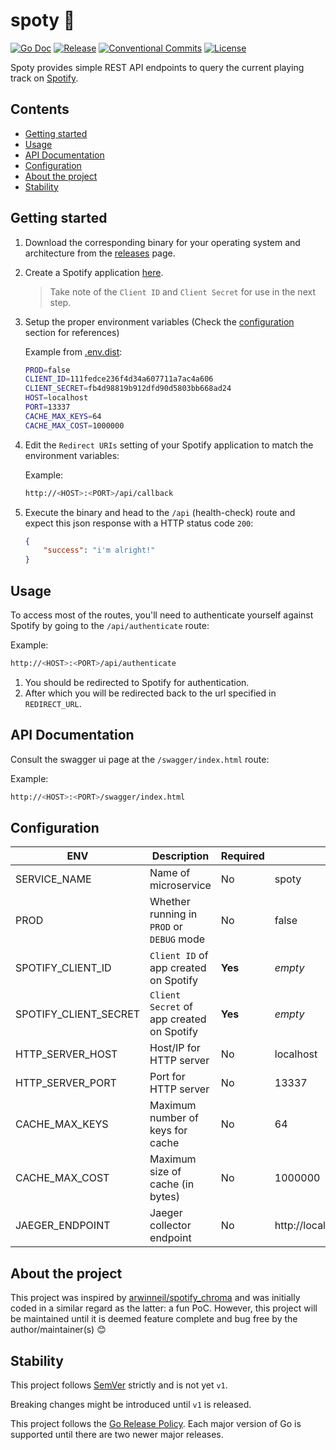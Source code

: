 # spoty 🎵

[![Go Doc](https://img.shields.io/badge/godoc-reference-blue.svg?style=for-the-badge)](https://godoc.org/github.com/JulesMike/spoty)
[![Release](https://img.shields.io/github/release/JulesMike/spoty.svg?style=for-the-badge)](https://github.com/JulesMike/spoty/releases/latest)
[![Conventional Commits](https://img.shields.io/badge/Conventional%20Commits-1.0.0-yellow.svg?style=for-the-badge)](https://conventionalcommits.org)
[![License](https://img.shields.io/badge/License-Apache%202.0-blue.svg?style=for-the-badge)](LICENSE)

Spoty provides simple REST API endpoints to query the current playing track on [Spotify](https://spotify.com).

## Contents
  - [Getting started](#getting-started)
  - [Usage](#usage)
  - [API Documentation](#api-documentation)
  - [Configuration](#configuration)
  - [About the project](#about-the-project)
  - [Stability](#stability)

## Getting started

1. Download the corresponding binary for your operating system and architecture from the [releases](https://github.com/JulesMike/spoty/releases) page.

2. Create a Spotify application [here](https://developer.spotify.com/dashboard/applications).

    > Take note of the `Client ID` and `Client Secret` for use in the next step.

3. Setup the proper environment variables (Check the [configuration](#configuration) section for references)
    
    Example from [.env.dist](.env.dist):
    ```sh
    PROD=false
    CLIENT_ID=111fedce236f4d34a607711a7ac4a606
    CLIENT_SECRET=fb4d98819b912dfd90d5803bb668ad24
    HOST=localhost
    PORT=13337
    CACHE_MAX_KEYS=64
    CACHE_MAX_COST=1000000
    ```

4. Edit the `Redirect URIs` setting of your Spotify application to match the environment variables:

    Example:
    ```sh
    http://<HOST>:<PORT>/api/callback
    ```

5. Execute the binary and head to the `/api` (health-check) route and expect this json response with a HTTP status code `200`:

    ```json
    {
        "success": "i'm alright!"
    }
    ```

## Usage

To access most of the routes, you'll need to authenticate yourself against Spotify by going to the `/api/authenticate` route:

Example:
```sh
http://<HOST>:<PORT>/api/authenticate
```

1. You should be redirected to Spotify for authentication. 
2. After which you will be redirected back to the url specified in `REDIRECT_URL`.

## API Documentation

Consult the swagger ui page at the `/swagger/index.html` route:

Example:
```sh
http://<HOST>:<PORT>/swagger/index.html
```

## Configuration

| ENV                   | Description                               | Required | Default                           |
| --------------------- | ----------------------------------------- | -------- | --------------------------------- |
| SERVICE_NAME          | Name of microservice                      | No       | spoty                             |
| PROD                  | Whether running in `PROD` or `DEBUG` mode | No       | false                             |
| SPOTIFY_CLIENT_ID     | `Client ID` of app created on Spotify     | **Yes**  | <em>empty</em>                    |
| SPOTIFY_CLIENT_SECRET | `Client Secret` of app created on Spotify | **Yes**  | <em>empty</em>                    |
| HTTP_SERVER_HOST      | Host/IP for HTTP server                   | No       | localhost                         |
| HTTP_SERVER_PORT      | Port for HTTP server                      | No       | 13337                             |
| CACHE_MAX_KEYS        | Maximum number of keys for cache          | No       | 64                                |
| CACHE_MAX_COST        | Maximum size of cache (in bytes)          | No       | 1000000                           |
| JAEGER_ENDPOINT       | Jaeger collector endpoint                 | No       | http://localhost:14268/api/traces |

## About the project

This project was inspired by [arwinneil/spotify_chroma](https://github.com/arwinneil/spotify_chroma) and was initially coded in a similar regard as the latter: a fun PoC. However, this project will be maintained until it is deemed feature complete and bug free by the author/maintainer(s) 😊

## Stability

This project follows [SemVer](http://semver.org/) strictly and is not yet `v1`.

Breaking changes might be introduced until `v1` is released.

This project follows the [Go Release Policy](https://golang.org/doc/devel/release.html#policy). Each major version of Go is supported until there are two newer major releases.